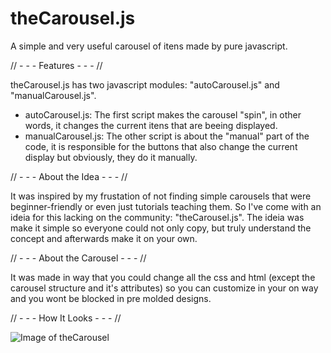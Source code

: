 # theCarousel.js
A simple and very useful carousel of itens made by pure javascript.

// - - - Features - - - //

theCarousel.js has two javascript modules: "autoCarousel.js" and "manualCarousel.js". 
- autoCarousel.js:
The first script makes the carousel "spin", in other words, it changes the current itens that are beeing displayed. 
- manualCarousel.js:
The other script is about the "manual" part of the code, it is responsible for the buttons that also change the current display but obviously, they do it manually.


// - - - About the Idea - - - //

It was inspired by my frustation of not finding simple carousels that were beginner-friendly or even just tutorials teaching them. So I've come with an ideia for this lacking on the community: "theCarousel.js".
The ideia was make it simple so everyone could not only copy, but truly understand the concept and afterwards make it on your own.


// - - - About the Carousel - - - //

It was made in way that you could change all the css and html (except the carousel structure and it's attributes) so you can customize in your on way and you wont be blocked in pre molded designs.


// - - - How It Looks - - - //

![Image of theCarousel](https://github.com/cassianoedson/theCarousel.js/blob/main/img-carousel.PNG)
